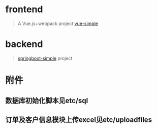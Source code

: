 # frontend

> A Vue.js+webpack project [vue-simple](http://github.com/alreadygo/vue-simple)

# backend

> [springboot-simple](https://github.com/alreadygo/springboot-simple) project


# 附件
## 数据库初始化脚本见etc/sql
## 订单及客户信息模块上传excel见etc/uploadfiles


